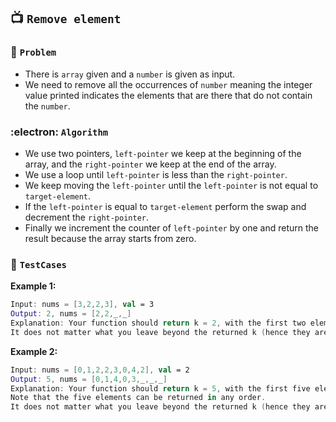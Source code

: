## 📺  `Remove element`

### 🧿 `Problem`
* There is `array` given and a `number` is given as input.
* We need to remove all the occurrences of `number` meaning the integer value printed indicates the elements that are there that do not contain the `number`.

### :electron: `Algorithm`
* We use two pointers, `left-pointer` we keep at the beginning of the array, and the `right-pointer` we keep at the end of the array.
* We use a loop until `left-pointer` is less than the `right-pointer`.
* We keep moving the `left-pointer` until the `left-pointer` is not equal to `target-element`.
* If the `left-pointer` is equal to `target-element` perform the swap and decrement the `right-pointer`.
* Finally we increment the counter of `left-pointer` by one and return the result because the array starts from zero.
  
### 🧪 `TestCases`
**Example 1:**
```kotlin
Input: nums = [3,2,2,3], val = 3
Output: 2, nums = [2,2,_,_]
Explanation: Your function should return k = 2, with the first two elements of nums being 2.
It does not matter what you leave beyond the returned k (hence they are underscores).
```
**Example 2:**
```kotlin
Input: nums = [0,1,2,2,3,0,4,2], val = 2
Output: 5, nums = [0,1,4,0,3,_,_,_]
Explanation: Your function should return k = 5, with the first five elements of nums containing 0, 0, 1, 3, and 4.
Note that the five elements can be returned in any order.
It does not matter what you leave beyond the returned k (hence they are underscores).
```
